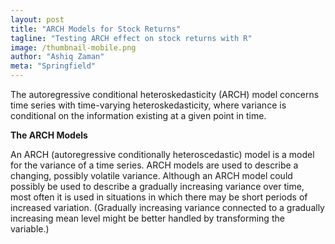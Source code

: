 ```yaml
---
layout: post
title: "ARCH Models for Stock Returns"
tagline: "Testing ARCH effect on stock returns with R"
image: /thumbnail-mobile.png
author: "Ashiq Zaman"
meta: "Springfield"
---
```


The autoregressive conditional heteroskedasticity (ARCH) model concerns time series with time-varying heteroskedasticity, where variance is conditional on the information existing at a given point in time.

**The ARCH Models**

An ARCH (autoregressive conditionally heteroscedastic) model is a model for the variance of a time series. ARCH models are used to describe a changing, possibly volatile variance. Although an ARCH model could possibly be used to describe a gradually increasing variance over time, most often it is used in situations in which there may be short periods of increased variation. (Gradually increasing variance connected to a gradually increasing mean level might be better handled by transforming the variable.)

